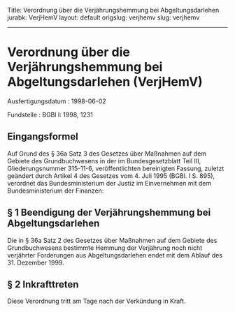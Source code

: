Title: Verordnung über die Verjährungshemmung bei Abgeltungsdarlehen
jurabk: VerjHemV
layout: default
origslug: verjhemv
slug: verjhemv

---

# Verordnung über die Verjährungshemmung bei Abgeltungsdarlehen (VerjHemV)

Ausfertigungsdatum
:   1998-06-02

Fundstelle
:   BGBl I: 1998, 1231



## Eingangsformel

Auf Grund des § 36a Satz 3 des Gesetzes über Maßnahmen auf dem Gebiete
des Grundbuchwesens in der im Bundesgesetzblatt Teil III,
Gliederungsnummer 315-11-6, veröffentlichten bereinigten Fassung,
zuletzt geändert durch Artikel 4 des Gesetzes vom 4. Juli 1995 (BGBl.
I S. 895), verordnet das Bundesministerium der Justiz im Einvernehmen
mit dem Bundesministerium der Finanzen:


## § 1 Beendigung der Verjährungshemmung bei Abgeltungsdarlehen

Die in § 36a Satz 2 des Gesetzes über Maßnahmen auf dem Gebiete des
Grundbuchwesens bestimmte Hemmung der Verjährung noch nicht verjährter
Forderungen aus Abgeltungsdarlehen endet mit dem Ablauf des 31.
Dezember 1999.


## § 2 Inkrafttreten

Diese Verordnung tritt am Tage nach der Verkündung in Kraft.

